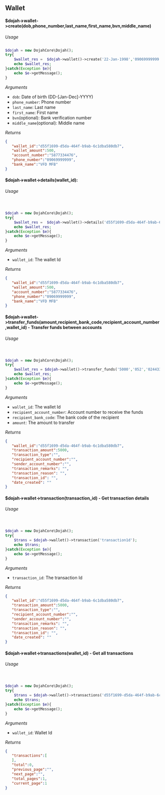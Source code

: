 Wallet
------------

#### $dojah->wallet->create(dob,phone_number,last_name,first_name,bvn,middle_name)

*Usage*

```php

$dojah = new DojahCore\Dojah();
try{
    $wallet_res =  $dojah->wallet()->create('22-Jan-1998','09069999999','John','Doe');
    echo $wallet_res;
}catch(Exception $e){
    echo $e->getMessage(); 
}

```

*Arguments*

- `dob`: Date of birth (DD-[Jan-Dec]-YYYY)
- `phone_number`: Phone number
- `last_name`: Last name
- `first_name`: First name
- `bvn`(optional): Bank verification number
- `middle_name`(optional):  Middle name


*Returns*

```json
{
   "wallet_id":"d55f1699-d5da-464f-b9ab-6c1dba580db7",
   "wallet_amount":500,
   "account_number":"5877334476",
   "phone_number":"09069999999",
   "bank_name":"VFD MFB"
}
```

#### $dojah->wallet->details(wallet_id):

*Usage*

```php



$dojah = new DojahCore\Dojah();
try{
    $wallet_res =  $dojah->wallet()->details('d55f1699-d5da-464f-b9ab-6c1dba580db7');
    echo $wallet_res;
}catch(Exception $e){
    echo $e->getMessage(); 
}

```

*Arguments*

- `wallet_id`:  The wallet Id


*Returns*

```json
{
   "wallet_id":"d55f1699-d5da-464f-b9ab-6c1dba580db7",
   "wallet_amount":500,
   "account_number":"5877334476",
   "phone_number":"09069999999",
   "bank_name":"VFD MFB"
}
```

#### $dojah->wallet->transfer_funds(amount,recipient_bank_code,recipient_account_number,wallet_id) -  Transfer funds between accounts

*Usage*

```php



$dojah = new DojahCore\Dojah();
try{
    $wallet_res = $dojah->wallet()->transfer_funds('5000','052','0244332222','d55f1699-d5da-464f-b9ab-6c1dba580db7');
    echo $wallet_res;
}catch(Exception $e){
    echo $e->getMessage(); 
}

```

*Arguments*

- `wallet_id`:  The wallet Id
- `recipient_account_number`: Account number to receive the funds
- `recipient_bank_code`: The bank code of the recipient 
- `amount`: The amount to transfer


*Returns*

```json
{
   "wallet_id":"d55f1699-d5da-464f-b9ab-6c1dba580db7",
   "transaction_amount":5000,
   "transaction_type":"",
   "recipient_account_number":"",
   "sender_account_number":"",
   "transaction_remarks": "",
   "transaction_reason": "",
   "transaction_id": "",
   "date_created": ""
}
```


#### $dojah->wallet->transaction(transaction_id) - Get transaction details

*Usage*

```php



$dojah = new DojahCore\Dojah();
try{
    $trans = $dojah->wallet()->transaction('transaction1d');
    echo $trans;
}catch(Exception $e){
    echo $e->getMessage(); 
}

```

*Arguments*

- `transaction_id`:  The transaction Id


*Returns*

```json
{
   "wallet_id":"d55f1699-d5da-464f-b9ab-6c1dba580db7",
   "transaction_amount":5000,
   "transaction_type":"",
   "recipient_account_number":"",
   "sender_account_number":"",
   "transaction_remarks": "",
   "transaction_reason": "",
   "transaction_id": "",
   "date_created": ""
}
```



#### $dojah->wallet->transactions(wallet_id) - Get all transactions

*Usage*

```php



$dojah = new DojahCore\Dojah();
try{
    $trans = $dojah->wallet()->transactions('d55f1699-d5da-464f-b9ab-6c1dba580db7');
    echo $trans;
}catch(Exception $e){
    echo $e->getMessage(); 
}

```

*Arguments*

- `wallet_id`:  Wallet Id


*Returns*

```json
{
   "transactions":[
   ],
   "total":0,
   "previous_page":"",
   "next_page":"",
   "total_pages":1,
   "current_page":1
}
```